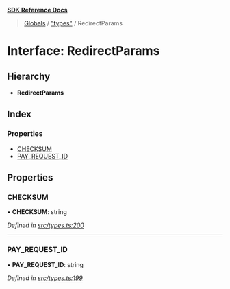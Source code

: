 **[SDK Reference Docs](../README.md)**

> [Globals](../README.md) / ["types"](../modules/_types_.md) / RedirectParams

# Interface: RedirectParams

## Hierarchy

- **RedirectParams**

## Index

### Properties

- [CHECKSUM](_types_.redirectparams.md#checksum)
- [PAY_REQUEST_ID](_types_.redirectparams.md#pay_request_id)

## Properties

### CHECKSUM

• **CHECKSUM**: string

_Defined in [src/types.ts:200](https://github.com/distributhor/paygate-sdk/blob/66ae948/src/types.ts#L200)_

---

### PAY_REQUEST_ID

• **PAY_REQUEST_ID**: string

_Defined in [src/types.ts:199](https://github.com/distributhor/paygate-sdk/blob/66ae948/src/types.ts#L199)_
